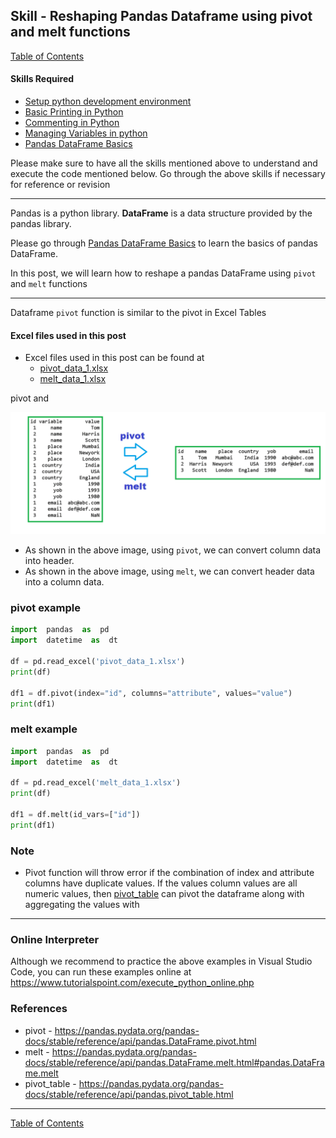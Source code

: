 
## Skill - Reshaping Pandas Dataframe using pivot and melt functions
[Table of Contents](https://nagasudhir.blogspot.com/2020/04/taming-python-table-of-contents.html)

#### Skills Required
* [Setup python development environment](https://nagasudhir.blogspot.com/2020/04/setup-python-development-environment_14.html)
* [Basic Printing in Python](https://nagasudhir.blogspot.com/2020/04/basic-printing-in-python.html)
* [Commenting in Python](https://nagasudhir.blogspot.com/2020/04/comments-in-python.html)
* [Managing Variables in python](https://nagasudhir.blogspot.com/2020/04/managing-variables-in-python.html)
* [Pandas DataFrame Basics](https://nagasudhir.blogspot.com/2020/05/pandas-dataframe-basics.html)

Please make sure to have all the skills mentioned above to understand and execute the code mentioned below. Go through the above skills if necessary for reference or revision

<hr/>

Pandas is a python library.
**DataFrame** is a data structure provided by the pandas library.

Please go through [Pandas DataFrame Basics](https://nagasudhir.blogspot.com/2020/05/pandas-dataframe-basics.html) to learn the basics of pandas DataFrame.

In this post, we will learn how to reshape a pandas DataFrame using `pivot` and `melt` functions
<hr/>

Dataframe `pivot` function is similar to the pivot in Excel Tables

#### Excel files used in this post
* Excel files used in this post can be found at
	* [pivot_data_1.xlsx](https://github.com/nagasudhirpulla/taming_python/raw/master/blog/skills/assets/data/pivot_data_1.xlsx)
	* [melt_data_1.xlsx](https://github.com/nagasudhirpulla/taming_python/raw/master/blog/skills/assets/data/melt_data_1.xlsx)

pivot and 

![pivot_melt_illustration](https://github.com/nagasudhirpulla/taming_python/raw/master/blog/skills/assets/img/pivot_melt_illustration.png)
* As shown in the above image, using `pivot`, we can convert column data into header.
* As shown in the above image, using `melt`, we can convert header data into a column data.

### pivot example
```python
import  pandas  as  pd
import  datetime  as  dt

df = pd.read_excel('pivot_data_1.xlsx')
print(df)

df1 = df.pivot(index="id", columns="attribute", values="value")
print(df1)
```

### melt example
```python
import  pandas  as  pd
import  datetime  as  dt

df = pd.read_excel('melt_data_1.xlsx')
print(df)

df1 = df.melt(id_vars=["id"])
print(df1)
```

### Note
* Pivot function will throw error if the combination of index and attribute columns have duplicate values. If the values column values are all numeric values, then [pivot_table](https://pandas.pydata.org/pandas-docs/stable/reference/api/pandas.pivot_table.html) can pivot the dataframe along with aggregating the values with 


<hr/>

### Online Interpreter
Although we recommend to practice the above examples in Visual Studio Code, you can run these examples online at https://www.tutorialspoint.com/execute_python_online.php

### References
* pivot - https://pandas.pydata.org/pandas-docs/stable/reference/api/pandas.DataFrame.pivot.html
* melt - https://pandas.pydata.org/pandas-docs/stable/reference/api/pandas.DataFrame.melt.html#pandas.DataFrame.melt
* pivot_table  - https://pandas.pydata.org/pandas-docs/stable/reference/api/pandas.pivot_table.html

<hr/>

[Table of Contents](https://nagasudhir.blogspot.com/2020/04/taming-python-table-of-contents.html)



<!--stackedit_data:
eyJoaXN0b3J5IjpbLTM0MzEwODc3MSwtMjc0NDU5Nzk1LDEyMT
ExMzg4NTAsMTgyOTMxOTgwMSw2NDg2MjcxODIsMTIxNDIxMzcx
LDg1ODA1ODc0MywxMDA5MTM3NjU5LC0xMTI2Mjg2MTgxLC0xMz
U2MDUyNzYyXX0=
-->